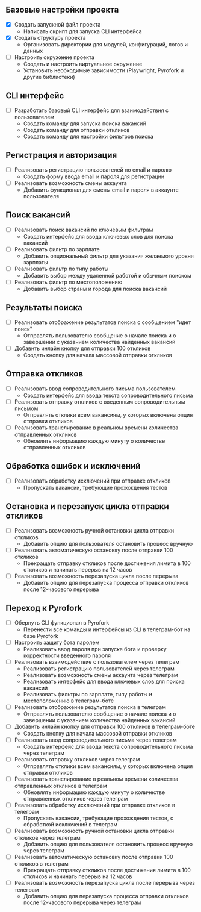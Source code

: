 ## Базовые настройки проекта
- [x] Создать запускной файл проекта
  - Написать скрипт для запуска CLI интерфейса
- [x] Создать структуру проекта
  - Организовать директории для модулей, конфигураций, логов и данных
- [ ] Настроить окружение проекта
  - Создать и настроить виртуальное окружение
  - Установить необходимые зависимости (Playwright, Pyrofork и другие библиотеки)

## CLI интерфейс
- [ ] Разработать базовый CLI интерфейс для взаимодействия с пользователем
  - Создать команду для запуска поиска вакансий
  - Создать команду для отправки откликов
  - Создать команду для настройки фильтров поиска

## Регистрация и авторизация
- [ ] Реализовать регистрацию пользователей по email и паролю
  - Создать форму ввода email и пароля для регистрации
- [ ] Реализовать возможность смены аккаунта
  - Добавить функционал для смены email и пароля в аккаунте пользователя

## Поиск вакансий
- [ ] Реализовать поиск вакансий по ключевым фильтрам
  - Создать интерфейс для ввода ключевых слов для поиска вакансий
- [ ] Реализовать фильтр по зарплате
  - Добавить опциональный фильтр для указания желаемого уровня зарплаты
- [ ] Реализовать фильтр по типу работы
  - Добавить выбор между удаленной работой и обычным поиском
- [ ] Реализовать фильтр по местоположению
  - Добавить выбор страны и города для поиска вакансий

## Результаты поиска
- [ ] Реализовать отображение результатов поиска с сообщением "идет поиск"
  - Отправлять пользователю сообщение о начале поиска и о завершении с указанием количества найденных вакансий
- [ ] Добавить инлайн кнопку для отправки 100 откликов
  - Создать кнопку для начала массовой отправки откликов

## Отправка откликов
- [ ] Реализовать ввод сопроводительного письма пользователем
  - Создать интерфейс для ввода текста сопроводительного письма
- [ ] Реализовать отправку откликов с введенным сопроводительным письмом
  - Отправлять отклики всем вакансиям, у которых включена опция отправки откликов
- [ ] Реализовать транслирование в реальном времени количества отправленных откликов
  - Обновлять информацию каждую минуту о количестве отправленных откликов

## Обработка ошибок и исключений
- [ ] Реализовать обработку исключений при отправке откликов
  - Пропускать вакансии, требующие прохождения тестов

## Остановка и перезапуск цикла отправки откликов
- [ ] Реализовать возможность ручной остановки цикла отправки откликов
  - Добавить опцию для пользователя остановить процесс вручную
- [ ] Реализовать автоматическую остановку после отправки 100 откликов
  - Прекращать отправку откликов после достижения лимита в 100 откликов и начинать перерыв на 12 часов
- [ ] Реализовать возможность перезапуска цикла после перерыва
  - Добавить опцию для перезапуска процесса отправки откликов после 12-часового перерыва

## Переход к Pyrofork
- [ ] Обернуть CLI функционал в Pyrofork
  - Перенести все команды и интерфейсы из CLI в телеграм-бот на базе Pyrofork
- [ ] Настроить защиту бота паролем
  - Реализовать ввод пароля при запуске бота и проверку корректности введенного пароля
- [ ] Реализовать взаимодействие с пользователем через телеграм
  - Реализовать регистрацию пользователей через телеграм
  - Реализовать возможность смены аккаунта через телеграм
  - Реализовать интерфейс для ввода ключевых слов для поиска вакансий
  - Реализовать фильтры по зарплате, типу работы и местоположению в телеграм-боте
- [ ] Реализовать отображение результатов поиска в телеграм
  - Отправлять пользователю сообщение о начале поиска и о завершении с указанием количества найденных вакансий
- [ ] Добавить инлайн кнопку для отправки 100 откликов в телеграм-боте
  - Создать кнопку для начала массовой отправки откликов
- [ ] Реализовать ввод сопроводительного письма через телеграм
  - Создать интерфейс для ввода текста сопроводительного письма через телеграм
- [ ] Реализовать отправку откликов через телеграм
  - Отправлять отклики всем вакансиям, у которых включена опция отправки откликов
- [ ] Реализовать транслирование в реальном времени количества отправленных откликов в телеграм
  - Обновлять информацию каждую минуту о количестве отправленных откликов через телеграм
- [ ] Реализовать обработку исключений при отправке откликов в телеграм
  - Пропускать вакансии, требующие прохождения тестов, с обработкой исключений в телеграм
- [ ] Реализовать возможность ручной остановки цикла отправки откликов через телеграм
  - Добавить опцию для пользователя остановить процесс вручную через телеграм
- [ ] Реализовать автоматическую остановку после отправки 100 откликов в телеграм
  - Прекращать отправку откликов после достижения лимита в 100 откликов и начинать перерыв на 12 часов
- [ ] Реализовать возможность перезапуска цикла после перерыва через телеграм
  - Добавить опцию для перезапуска процесса отправки откликов после 12-часового перерыва через телеграм
